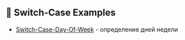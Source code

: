 ## 📁 Switch-Case Examples
- [Switch-Case-Day-Of-Week](https://github.com/MrMint228/Java-Basics/blob/main/02-conditional/SwitchCaseExamples/Switch-Case-Day-Of-Week) - определение дней недели
